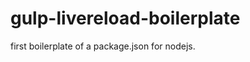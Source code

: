 gulp-livereload-boilerplate
===========================

first boilerplate of a package.json for nodejs.
